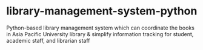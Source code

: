 # library-management-system-python
Python-based library management system which can coordinate the books in Asia Pacific University library &amp; simplify information tracking for student, academic staff, and librarian staff
